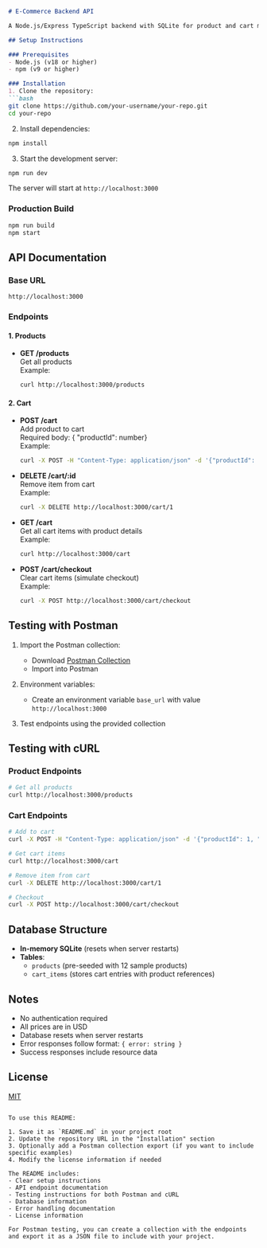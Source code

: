 ```markdown
# E-Commerce Backend API

A Node.js/Express TypeScript backend with SQLite for product and cart management.

## Setup Instructions

### Prerequisites
- Node.js (v18 or higher)
- npm (v9 or higher)

### Installation
1. Clone the repository:
```bash
git clone https://github.com/your-username/your-repo.git
cd your-repo
```

2. Install dependencies:
```bash
npm install
```

3. Start the development server:
```bash
npm run dev
```

The server will start at `http://localhost:3000`

### Production Build
```bash
npm run build
npm start
```

## API Documentation

### Base URL
`http://localhost:3000`

### Endpoints

#### 1. Products
- **GET /products**  
  Get all products  
  Example:
  ```bash
  curl http://localhost:3000/products
  ```

#### 2. Cart
- **POST /cart**  
  Add product to cart  
  Required body: { "productId": number}  
  Example:
  ```bash
  curl -X POST -H "Content-Type: application/json" -d '{"productId": 1}' http://localhost:3000/cart
  ```

- **DELETE /cart/:id**  
  Remove item from cart  
  Example:
  ```bash
  curl -X DELETE http://localhost:3000/cart/1
  ```

- **GET /cart**  
  Get all cart items with product details  
  Example:
  ```bash
  curl http://localhost:3000/cart
  ```

- **POST /cart/checkout**  
  Clear cart items (simulate checkout)  
  Example:
  ```bash
  curl -X POST http://localhost:3000/cart/checkout
  ```

## Testing with Postman

1. Import the Postman collection:
   - Download [Postman Collection](./E-Commerce-API.postman_collection.json)
   - Import into Postman

2. Environment variables:
   - Create an environment variable `base_url` with value `http://localhost:3000`

3. Test endpoints using the provided collection

## Testing with cURL

### Product Endpoints
```bash
# Get all products
curl http://localhost:3000/products
```

### Cart Endpoints
```bash
# Add to cart
curl -X POST -H "Content-Type: application/json" -d '{"productId": 1, "quantity": 2}' http://localhost:3000/cart

# Get cart items
curl http://localhost:3000/cart

# Remove item from cart
curl -X DELETE http://localhost:3000/cart/1

# Checkout
curl -X POST http://localhost:3000/cart/checkout
```

## Database Structure
- **In-memory SQLite** (resets when server restarts)
- **Tables**:
  - `products` (pre-seeded with 12 sample products)
  - `cart_items` (stores cart entries with product references)

## Notes
- No authentication required
- All prices are in USD
- Database resets when server restarts
- Error responses follow format: `{ error: string }`
- Success responses include resource data

## License
[MIT](LICENSE)
```

To use this README:

1. Save it as `README.md` in your project root
2. Update the repository URL in the "Installation" section
3. Optionally add a Postman collection export (if you want to include specific examples)
4. Modify the license information if needed

The README includes:
- Clear setup instructions
- API endpoint documentation
- Testing instructions for both Postman and cURL
- Database information
- Error handling documentation
- License information

For Postman testing, you can create a collection with the endpoints and export it as a JSON file to include with your project.